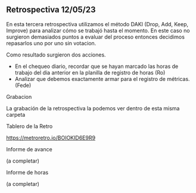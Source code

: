 ## Retrospectiva 12/05/23

En esta tercera retrospectiva utilizamos el método DAKI (Drop, Add, Keep, Improve) para analizar cómo se trabajó hasta el momento. En este caso no surgieron demasiados puntos a evaluar del proceso entonces decidimos repasarlos uno por uno sin votacion.

Como resultado surgieron dos acciones.

- En el chequeo diario, recordar que se hayan marcado las horas de trabajo del dia anterior en la planilla de registro de horas (Ro)
- Analizar que debemos exactamente armar para el registro de métricas. (Fede)

Grabacion

La grabación de la retrospectiva la podemos ver dentro de esta misma carpeta

Tablero de la Retro

https://metroretro.io/BOIOKID6E9R9

Informe de avance

(a completar)

Informe de horas

(a completar)
